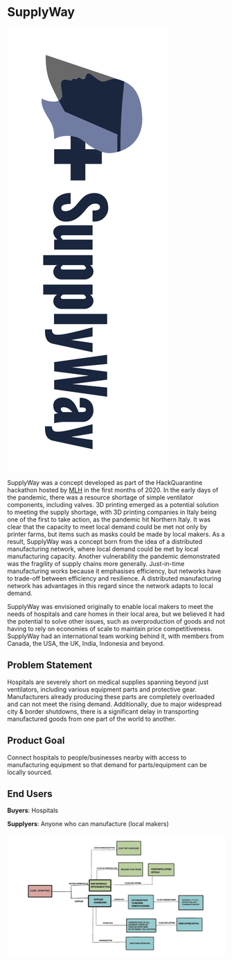 # SupplyWay
![logo](/supplyway-logo.png)

SupplyWay was a concept developed as part of the HackQuarantine hackathon hosted by [MLH](https://hackquarantine.com/) in the first months of 2020. In the early days of the pandemic, there was a resource shortage of simple ventilator components, including valves. 3D printing emerged as a potential solution to meeting the supply shortage, with 3D printing companies in Italy being one of the first to take action, as the pandemic hit Northern Italy. It was clear that the capacity to meet local demand could be met not only by printer farms, but items such as masks could be made by local makers. As a result, SupplyWay was a concept born from the idea of a distributed manufacturing network, where local demand could be met by local manufacturing capacity. Another vulnerability the pandemic demonstrated was the fragility of supply chains more generally. Just-in-time manufacturing works because it emphasises efficiency, but networks have to trade-off between efficiency and resilience. A distributed manufacturing network has advantages in this regard since the network adapts to local demand. 

SupplyWay was envisioned originally to enable local makers to meet the needs of hospitals and care homes in their local area, but we believed it had the potential to solve other issues, such as overproduction of goods and not having to rely on economies of scale to maintain price competitiveness. SupplyWay had an international team working behind it, with members from Canada, the USA, the UK, India, Indonesia and beyond.


## Problem Statement
Hospitals are severely short on medical supplies spanning beyond just ventilators, including
various equipment parts and protective gear. Manufacturers already producing these parts are
completely overloaded and can not meet the rising demand. Additionally, due to major
widespread city & border shutdowns, there is a significant delay in transporting manufactured
goods from one part of the world to another.

## Product Goal
Connect hospitals to people/businesses nearby with access to manufacturing equipment so that
demand for parts/equipment can be locally sourced.

## End Users

**Buyers**: Hospitals

**Supplyers**: Anyone who can manufacture (local makers)

![platform flow](/img/platform_flow.png)


